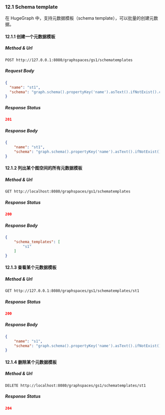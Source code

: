 ### 12.1 Schema template

在 HugeGraph 中，支持元数据模板（schema template），可以批量的创建元数据。

#### 12.1.1 创建一个元数据模板

##### Method & Url

```
POST http://127.0.0.1:8080/graphspaces/gs1/schematemplates
```

##### Request Body

```json
{
  "name": "st1",
  "schema": "graph.schema().propertyKey('name').asText().ifNotExist().create();graph.schema().propertyKey('age').asInt().ifNotExist().create();graph.schema().propertyKey('city').asText().ifNotExist().create();graph.schema().propertyKey('lang').asText().ifNotExist().create();graph.schema().propertyKey('date').asText().ifNotExist().create();graph.schema().propertyKey('price').asInt().ifNotExist().create();person=graph.schema().vertexLabel('person').properties('name','age','city').primaryKeys('name').ifNotExist().create();knows=graph.schema().edgeLabel('knows').sourceLabel('person').targetLabel('person').properties('date').ifNotExist().create();"
}
```

##### Response Status

```json
201
```

##### Response Body

```json
{
    "name": "st1",
    "schema": "graph.schema().propertyKey('name').asText().ifNotExist().create();graph.schema().propertyKey('age').asInt().ifNotExist().create();graph.schema().propertyKey('city').asText().ifNotExist().create();graph.schema().propertyKey('lang').asText().ifNotExist().create();graph.schema().propertyKey('date').asText().ifNotExist().create();graph.schema().propertyKey('price').asInt().ifNotExist().create();person=graph.schema().vertexLabel('person').properties('name','age','city').primaryKeys('name').ifNotExist().create();knows=graph.schema().edgeLabel('knows').sourceLabel('person').targetLabel('person').properties('date').ifNotExist().create();"
}
```

#### 12.1.2 列出某个图空间的所有元数据模板

##### Method & Url

```
GET http://localhost:8080/graphspaces/gs1/schematemplates
```

##### Response Status

```json
200
```

##### Response Body

```json
{
    "schema_templates": [
        "s1"
    ]
}

```

#### 12.1.3 查看某个元数据模板

##### Method & Url

```
GET http://127.0.0.1:8080/graphspaces/gs1/schematemplates/st1
```

##### Response Status

```json
200
```

##### Response Body

```json
{
    "name": "s1",
    "schema": "graph.schema().propertyKey('name').asText().ifNotExist().create();graph.schema().propertyKey('age').asInt().ifNotExist().create();graph.schema().propertyKey('city').asText().ifNotExist().create();graph.schema().propertyKey('lang').asText().ifNotExist().create();graph.schema().propertyKey('date').asText().ifNotExist().create();graph.schema().propertyKey('price').asInt().ifNotExist().create();person=graph.schema().vertexLabel('person').properties('name','age','city').primaryKeys('name').ifNotExist().create();knows=graph.schema().edgeLabel('knows').sourceLabel('person').targetLabel('person').properties('date').ifNotExist().create();"
}
```

#### 12.1.4 删除某个元数据模板

##### Method & Url

```
DELETE http://localhost:8080/graphspaces/gs1/schematemplates/st1
```

##### Response Status

```json
204
```
